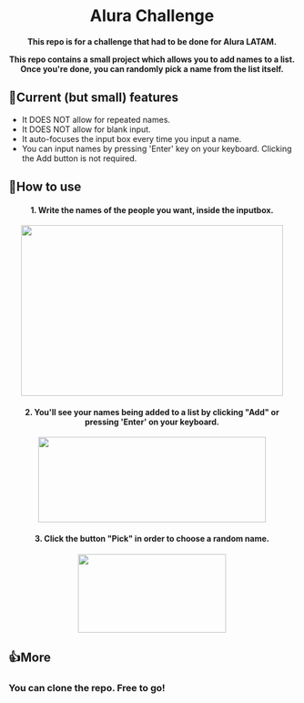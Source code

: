 <h1 align=center> Alura Challenge </h1>

<h4 align=center>
This repo is for a challenge that had to be done for Alura LATAM.

This repo contains a small project which allows you to add names to a list.
Once you're done, you can randomly pick a name from the list itself.
</h4>

## 📲Current (but small) features
* It DOES NOT allow for repeated names.
* It DOES NOT allow for blank input.
* It auto-focuses the input box every time you input a name.
* You can input names by pressing 'Enter' key on your keyboard. Clicking the Add button is not required.

## 🤔How to use
<h4 align=center>1. Write the names of the people you want, inside the inputbox.</h3>
<p align="center">
  <img width="460" height="300" src="https://i.imgur.com/qrw6nIt.png">
</p>

<h4 align=center>2. You'll see your names being added to a list by clicking "Add" or pressing 'Enter' on your keyboard.</h3>
<p align="center">
  <img width="400" height="150" src="https://i.imgur.com/s8u5Wuh.png">
</p>

<h4 align=center>3. Click the button "Pick" in order to choose a random name.</h3>
<p align="center">
  <img width="260" height="138" src="https://i.imgur.com/LUlxeum.png">
</p>


## 👍More
<h3> You can clone the repo. Free to go! </h3>
